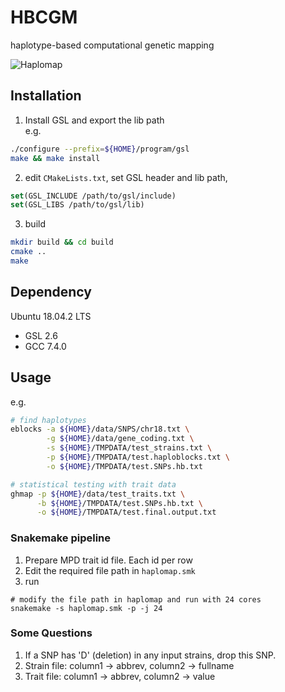 
# HBCGM
haplotype-based computational genetic mapping  

![Haplomap](https://github.com/zqfang/haplomap/workflows/Haplomap/badge.svg)

## Installation

1. Install GSL and export the lib path  
e.g.
```bash
./configure --prefix=${HOME}/program/gsl
make && make install
```

2. edit `CMakeLists.txt`, set GSL header and lib path, 

```cmake
set(GSL_INCLUDE /path/to/gsl/include)
set(GSL_LIBS /path/to/gsl/lib)
```


3. build
```bash
mkdir build && cd build
cmake ..
make
```

## Dependency 

Ubuntu 18.04.2 LTS
* GSL 2.6
* GCC 7.4.0

## Usage
e.g.
```bash
# find haplotypes
eblocks -a ${HOME}/data/SNPS/chr18.txt \
        -g ${HOME}/data/gene_coding.txt \
        -s ${HOME}/TMPDATA/test_strains.txt \
        -p ${HOME}/TMPDATA/test.haploblocks.txt \
        -o ${HOME}/TMPDATA/test.SNPs.hb.txt

# statistical testing with trait data
ghmap -p ${HOME}/data/test_traits.txt \
      -b ${HOME}/TMPDATA/test.SNPs.hb.txt \
      -o ${HOME}/TMPDATA/test.final.output.txt
```

### Snakemake pipeline  
1. Prepare MPD trait id file. Each id per row
2. Edit the required file path in `haplomap.smk`
3. run
```shell
# modify the file path in haplomap and run with 24 cores
snakemake -s haplomap.smk -p -j 24  
```


### Some Questions
1. If a SNP has 'D' (deletion) in any input strains, drop this SNP. 
2. Strain file: column1 -> abbrev, column2 -> fullname
3. Trait file:  column1 -> abbrev, column2 -> value

